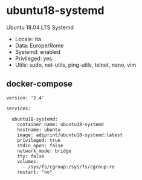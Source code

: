 # ubuntu18-systemd

Ubuntu 18.04 LTS Systemd

- Locale: Ita
- Data: Europe/Rome
- Systemd: enabled
- Privileged: yes
- Utils: sudo, net-utils, ping-utils, telnet, nano, vim

## docker-compose

```
version: '2.4'

services:

  ubuntu18-systemd:
    container_name: ubuntu18-systemd
    hostname: ubuntu
    image: adiprint/ubuntu18-systemd:latest
    privileged: true
    stdin_open: false
    network_mode: bridge
    tty: false
    volumes:
      - /sys/fs/cgroup:/sys/fs/cgroup:ro
    restart: "no"
```
